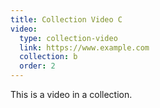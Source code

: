```yaml
---
title: Collection Video C
video:
  type: collection-video
  link: https://www.example.com
  collection: b
  order: 2
---
```


This is a video in a collection.

